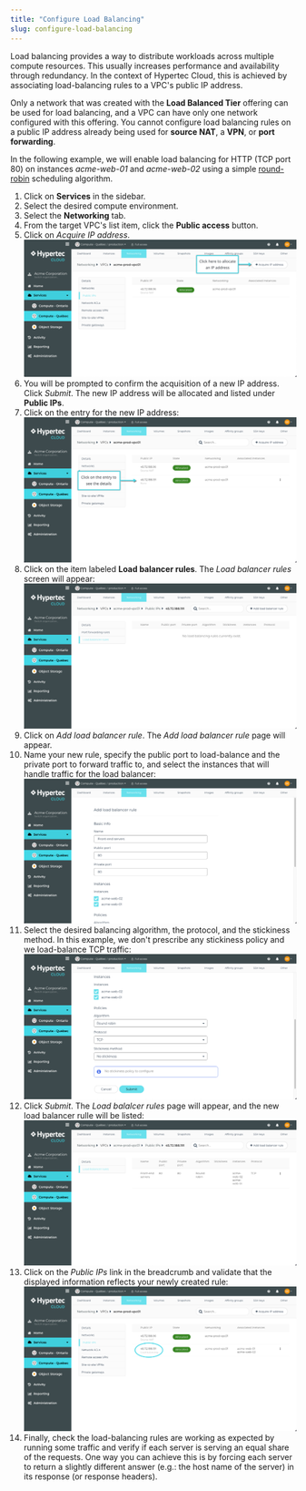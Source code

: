 ```yaml
---
title: "Configure Load Balancing"
slug: configure-load-balancing
---
```



Load balancing provides a way to distribute workloads across multiple compute resources. This usually increases performance and availability through redundancy. In the context of Hypertec Cloud, this is achieved by associating load-balancing rules to a VPC's public IP address.

Only a network that was created with the **Load Balanced Tier** offering can be used for load balancing, and a VPC can have only one network configured with this offering.  You cannot configure load balancing rules on a public IP address already being used for **source NAT**, a **VPN**, or **port forwarding**.

<!-- Can add here an explanation of the algorithms and stickiness methods provided by CloudStack. -->

In the following example, we will enable load balancing for HTTP (TCP port 80) on instances *acme-web-01* and *acme-web-02* using a simple [round-robin](https://en.wikipedia.org/wiki/Round-robin_scheduling) scheduling algorithm.

1. Click on **Services** in the sidebar.
1. Select the desired compute environment.
1. Select the **Networking** tab.
1. From the target VPC's list item, click the **Public access** button.
1. Click on *Acquire IP address*.
![Acquire IP address](/assets/cca-load-balancing-1-en.png)
1. You will be prompted to confirm the acquisition of a new IP address.  Click *Submit*.  The new IP address will be allocated and listed under **Public IPs**.
1. Click on the entry for the new IP address:
![Address acquired](/assets/cca-load-balancing-2-en.png)
1. Click on the item labeled **Load balancer rules**.  The *Load balancer rules* screen will appear:
![Load balancer rules page](/assets/cca-load-balancing-3-en.png)
1. Click on *Add load balancer rule*.  The *Add load balancer rule* page will appear.
1. Name your new rule, specify the public port to load-balance and the private port to forward traffic to, and select the instances that will handle traffic for the load balancer:
![Add load balancer rule, basic info](/assets/cca-load-balancing-4-en.png)
1. Select the desired balancing algorithm, the protocol, and the stickiness method. In this example, we don't prescribe any stickiness policy and we load-balance TCP traffic:
![Add load balancer rule, policies](/assets/cca-load-balancing-5-en.png)
1. Click *Submit*.  The *Load balalcer rules* page will appear, and the new load balancer rulle will be listed:
![Load balancer rule created](/assets/cca-load-balancing-6-en.png)
1. Click on the *Public IPs* link in the breadcrumb and validate that the displayed information reflects your newly created rule:
![List of public IP addresses](/assets/cca-load-balancing-7-en.png)
1. Finally, check the load-balancing rules are working as expected by running some traffic and verify if each server is serving an equal share of the requests. One way you can achieve this is by forcing each server to return a slightly different answer (e.g.: the host name of the server) in its response (or response headers).
